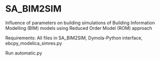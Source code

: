 # SA_BIM2SIM
Influence of parameters on building simulations of Building Information Modelling (BIM) models using Reduced Order Model (ROM) approach

Requirements: All files in SA_BIM2SIM, Dymola-Python interface, ebcpy_modelica_simres.py

Run automatic.py
